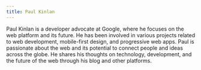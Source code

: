 ```yaml
---
title: Paul Kinlan
---
```


Paul Kinlan is a developer advocate at Google, where he focuses on the web platform and its future. He has been involved in various projects related to web development, mobile-first design, and progressive web apps. Paul is passionate about the web and its potential to connect people and ideas across the globe. He shares his thoughts on technology, development, and the future of the web through his blog and other platforms.
